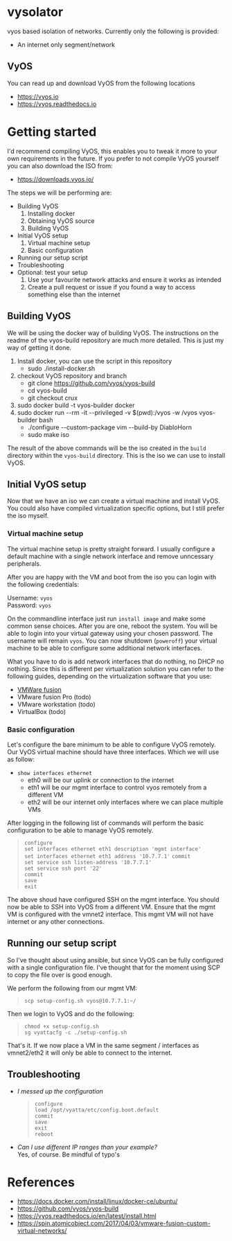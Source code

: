 # vysolator
vyos based isolation of networks. Currently only the following is provided:

* An internet only segment/network

## VyOS
You can read up and download VyOS from the following locations

* https://vyos.io
* https://vyos.readthedocs.io

# Getting started
I'd recommend compiling VyOS, this enables you to tweak it more to your own requirements in the future. If you prefer to not compile VyOS yourself you can also download the ISO from:

* https://downloads.vyos.io/


The steps we will be performing are:

* Building VyOS
    1. Installing docker
    1. Obtaining VyOS source
    1. Building VyOS
* Initial VyOS setup
    1. Virtual machine setup
    1. Basic configuration
* Running our setup script
* Troubleshooting
* Optional: test your setup
    1. Use your favourite network attacks and ensure it works as intended
    1. Create a pull request or issue if you found a way to access something else than the internet

## Building VyOS
We will be using the docker way of building VyOS. The instructions on the readme of the vyos-build repository are much more detailed. This is just my way of getting it done.

1. Install docker, you can use the script in this repository
    * sudo ./install-docker.sh
1. checkout VyOS repository and branch
    * git clone https://github.com/vyos/vyos-build
    * cd vyos-build
    * git checkout crux
1. sudo docker build -t vyos-builder docker
1. sudo docker run --rm -it --privileged -v $(pwd):/vyos -w /vyos vyos-builder bash
    * ./configure --custom-package vim --build-by DiabloHorn
    * sudo make iso

The result of the above commands will be the iso created in the ```build``` directory within the ```vyos-build``` directory. This is the iso we can use to install VyOS.

## Initial VyOS setup
Now that we have an iso we can create a virtual machine and install VyOS. You could also have compiled virtualization specific options, but I still prefer the iso myself.

### **Virtual machine setup**
The virtual machine setup is pretty straight forward. I usually configure a default machine with a single network interface and remove unncessary peripherals.

After you are happy with the VM and boot from the iso you can login with the following credentials:

Username: ```vyos```  
Password: ```vyos```

On the commandline interface just run ```install image``` and make some common sense choices. After you are one, reboot the system. You will be able to login into your virtual gateway using your chosen password. The username will remain ```vyos```. You can now shutdown (```poweroff```) your virtual machine to be able to configure some additional network interfaces.

What you have to do is add network interfaces that do nothing, no DHCP no nothing. Since this is different per virtualization solution you can refer to the following guides, depending on the virtualization software that you use:

* [VMWare fusion](vmware-fusion_howto-add-interfaces.md)
* VMware fusion Pro (todo)
* VMware workstation (todo)
* VirtualBox (todo)

### **Basic configuration**
Let's configure the bare minimum to be able to configure VyOS remotely. Our VyOS virtual machine should have three interfaces. Which we will use as follow:

* ```show interfaces ethernet```
    * eth0 will be our uplink or connection to the internet
    * eth1 will be our mgmt interface to control vyos remotely from a different VM
    * eth2 will be our internet only interfaces where we can place multiple VMs

After logging in the following list of commands will perform the basic configuration to be able to manage VyOS remotely.

> ```configure```  
> ```set interfaces ethernet eth1 description 'mgmt interface'```  
> ```set interfaces ethernet eth1 address '10.7.7.1'```
> ```commit```  
> ```set service ssh listen-address '10.7.7.1'```  
> ```set service ssh port '22'```  
> ```commit```  
> ```save```  
> ```exit```

The above shoud have configured SSH on the mgmt interface. You should now be able to SSH into VyOS from a different VM. Ensure that the mgmt VM is configured with the vmnet2 interface. This mgmt VM will not have internet or any other connections.

## Running our setup script
So I've thought about using ansible, but since VyOS can be fully configured with a single configuration file. I've thought that for the moment using SCP to copy the file over is good enough.

We perform the following from our mgmt VM:  
> ```scp setup-config.sh vyos@10.7.7.1:~/```

Then we login to VyOS and do the following:  
> ```chmod +x setup-config.sh```  
>```sg vyattacfg -c ./setup-config.sh```

That's it. If we now place a VM in the same segment / interfaces as vmnet2/eth2 it will only be able to connect to the internet.

## Troubleshooting

* *I messed up the configuration*
    > ```configure```  
    > ```load /opt/vyatta/etc/config.boot.default```  
    > ```commit```  
    > ```save```  
    > ```exit```  
    > ```reboot```
* *Can I use different IP ranges than your example?*  
Yes, of course. Be mindful of typo's
 
# References
* https://docs.docker.com/install/linux/docker-ce/ubuntu/
* https://github.com/vyos/vyos-build
* https://vyos.readthedocs.io/en/latest/install.html
* https://spin.atomicobject.com/2017/04/03/vmware-fusion-custom-virtual-networks/




